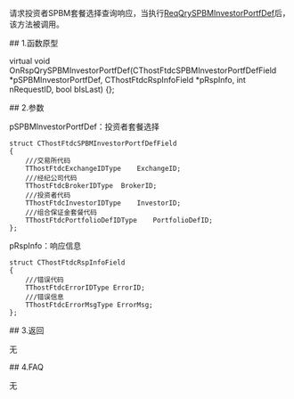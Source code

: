 <p>请求投资者SPBM套餐选择查询响应，当执行<a href="../../CTHOSTFTDCTRADERSPI/REQQRYSPBMINVESTORPORTFDEF/">ReqQrySPBMInvestorPortfDef</a>后，该方法被调用。</p>
<span class="anchor" id="71702c66-0426-4263-9abb-4bcbafd373fe"></span>
## 1.函数原型
<p>virtual void OnRspQrySPBMInvestorPortfDef(CThostFtdcSPBMInvestorPortfDefField *pSPBMInvestorPortfDef, CThostFtdcRspInfoField *pRspInfo, int nRequestID, bool bIsLast) {};</p>
<span class="anchor" id="6909120a-96ac-457d-b942-cba5f77bd326"></span>
## 2.参数
<p>pSPBMInvestorPortfDef：投资者套餐选择</p>
<pre><code>struct CThostFtdcSPBMInvestorPortfDefField
{
    ///交易所代码
    TThostFtdcExchangeIDType    ExchangeID;
    ///经纪公司代码
    TThostFtdcBrokerIDType  BrokerID;
    ///投资者代码
    TThostFtdcInvestorIDType    InvestorID;
    ///组合保证金套餐代码
    TThostFtdcPortfolioDefIDType    PortfolioDefID;
};
</code></pre>
<p>pRspInfo：响应信息</p>
<pre><code>struct CThostFtdcRspInfoField
{
    ///错误代码
    TThostFtdcErrorIDType ErrorID;
    ///错误信息
    TThostFtdcErrorMsgType ErrorMsg;
};
</code></pre>
<span class="anchor" id="0d5df6c1-13b6-46c9-a535-7fe498b66134"></span>
## 3.返回
<p>无</p>
<span class="anchor" id="2cd03ceb-3d79-4f94-a15f-be2b11f52a24"></span>
## 4.FAQ
<p>无</p>
